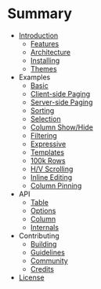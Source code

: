# Summary

* [Introduction](README.md)
   * [Features](introduction/features.md)
   * [Architecture](introduction/architecture.md)
   * [Installing](introduction/installing.md)
   * [Themes](introduction/themes.md)
* Examples
   * [Basic](examples/basic.md)
   * [Client-side Paging](examples/client-paging.md)
   * [Server-side Paging](examples/server-paging.md)
   * [Sorting](examples/sorting.md)
   * [Selection](examples/selection.md)
   * [Column Show/Hide](examples/column-toggle.md)
   * [Filtering](examples/filtering.md)
   * [Expressive](examples/expressive.md)
   * [Templates](examples/templates.md)
   * [100k Rows](examples/virtual.md)
   * [H/V Scrolling](examples/scrolling.md)
   * [Inline Editing](examples/inline.md)
   * [Column Pinning](examples/pinning.md)
* API
   * [Table](api/table.md)
   * [Options](api/options.md)
   * [Column](api/column_options.md)
   * [Internals](api/internals.md)
* Contributing
   * [Building](contributing/building.md)
   * [Guidelines](contributing/guidelines.md)
   * [Community](community.md)
   * [Credits](credits.md)
* [License](license.md)
